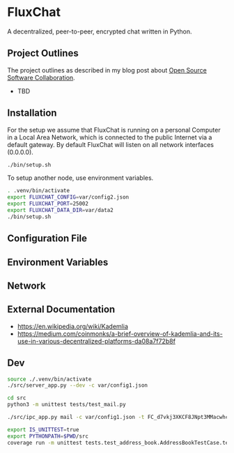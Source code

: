 # FluxChat

A decentralized, peer-to-peer, encrypted chat written in Python.

## Project Outlines

The project outlines as described in my blog post about [Open Source Software Collaboration](https://blog.fox21.at/2019/02/21/open-source-software-collaboration.html).

- TBD

## Installation

For the setup we assume that FluxChat is running on a personal Computer in a Local Area Network, which is connected to the public Internet via a default gateway. By default FluxChat will listen on all network interfaces (0.0.0.0).

```bash
./bin/setup.sh
```

To setup another node, use environment variables.

```bash
. .venv/bin/activate
export FLUXCHAT_CONFIG=var/config2.json
export FLUXCHAT_PORT=25002
export FLUXCHAT_DATA_DIR=var/data2
./bin/setup.sh
```

## Configuration File

## Environment Variables

## Network

## External Documentation

- https://en.wikipedia.org/wiki/Kademlia
- https://medium.com/coinmonks/a-brief-overview-of-kademlia-and-its-use-in-various-decentralized-platforms-da08a7f72b8f

## Dev

```bash
source ./.venv/bin/activate
./src/server_app.py --dev -c var/config1.json

cd src
python3 -m unittest tests/test_mail.py

./src/ipc_app.py mail -c var/config1.json -t FC_d7vkj3XKCF8JNpt3MMacwhcMfz75tJHEF2Zou4m4pih -s Test1 -b 'Hello World'
```

```bash
export IS_UNITTEST=true
export PYTHONPATH=$PWD/src
coverage run -m unittest tests.test_address_book.AddressBookTestCase.test_save_load
```
